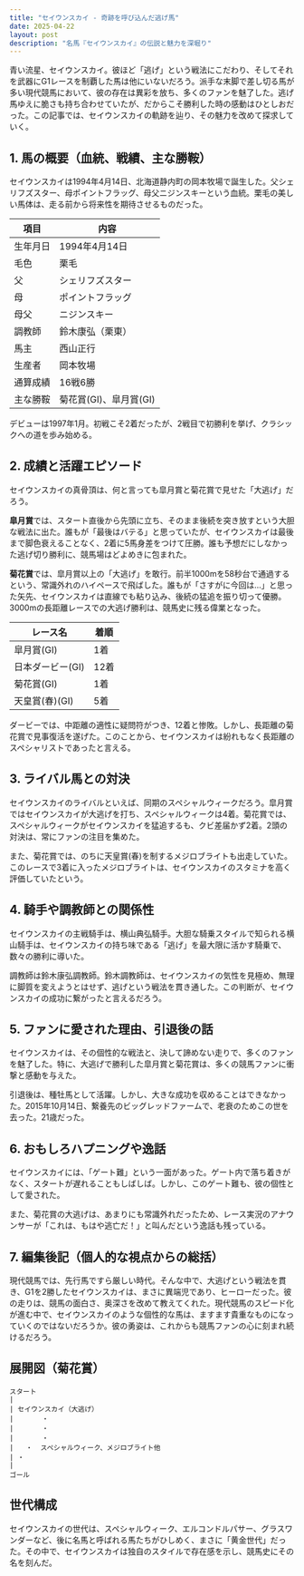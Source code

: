 ```yaml
---
title: "セイウンスカイ - 奇跡を呼び込んだ逃げ馬"
date: 2025-04-22
layout: post
description: "名馬『セイウンスカイ』の伝説と魅力を深堀り"
---
```


青い流星、セイウンスカイ。彼ほど「逃げ」という戦法にこだわり、そしてそれを武器にG1レースを制覇した馬は他にいないだろう。派手な末脚で差し切る馬が多い現代競馬において、彼の存在は異彩を放ち、多くのファンを魅了した。逃げ馬ゆえに脆さも持ち合わせていたが、だからこそ勝利した時の感動はひとしおだった。この記事では、セイウンスカイの軌跡を辿り、その魅力を改めて探求していく。

## 1. 馬の概要（血統、戦績、主な勝鞍）

セイウンスカイは1994年4月14日、北海道静内町の岡本牧場で誕生した。父シェリフズスター、母ポイントフラッグ、母父ニジンスキーという血統。栗毛の美しい馬体は、走る前から将来性を期待させるものだった。

| 項目 | 内容 |
|---|---|
| 生年月日 | 1994年4月14日 |
| 毛色 | 栗毛 |
| 父 | シェリフズスター |
| 母 | ポイントフラッグ |
| 母父 | ニジンスキー |
| 調教師 | 鈴木康弘（栗東） |
| 馬主 | 西山正行 |
| 生産者 | 岡本牧場 |
| 通算成績 | 16戦6勝 |
| 主な勝鞍 | 菊花賞(GI)、皐月賞(GI) |

デビューは1997年1月。初戦こそ2着だったが、2戦目で初勝利を挙げ、クラシックへの道を歩み始める。


## 2. 成績と活躍エピソード

セイウンスカイの真骨頂は、何と言っても皐月賞と菊花賞で見せた「大逃げ」だろう。

**皐月賞**では、スタート直後から先頭に立ち、そのまま後続を突き放すという大胆な戦法に出た。誰もが「最後はバテる」と思っていたが、セイウンスカイは最後まで脚色衰えることなく、2着に5馬身差をつけて圧勝。誰も予想だにしなかった逃げ切り勝利に、競馬場はどよめきに包まれた。

**菊花賞**では、皐月賞以上の「大逃げ」を敢行。前半1000mを58秒台で通過するという、常識外れのハイペースで飛ばした。誰もが「さすがに今回は…」と思った矢先、セイウンスカイは直線でも粘り込み、後続の猛追を振り切って優勝。3000mの長距離レースでの大逃げ勝利は、競馬史に残る偉業となった。

| レース名 | 着順 |
|---|---|
| 皐月賞(GI) | 1着 |
| 日本ダービー(GI) | 12着 |
| 菊花賞(GI) | 1着 |
| 天皇賞(春)(GI) | 5着 |

ダービーでは、中距離の適性に疑問符がつき、12着と惨敗。しかし、長距離の菊花賞で見事復活を遂げた。このことから、セイウンスカイは紛れもなく長距離のスペシャリストであったと言える。

## 3. ライバル馬との対決

セイウンスカイのライバルといえば、同期のスペシャルウィークだろう。皐月賞ではセイウンスカイが大逃げを打ち、スペシャルウィークは4着。菊花賞では、スペシャルウィークがセイウンスカイを猛追するも、クビ差届かず2着。2頭の対決は、常にファンの注目を集めた。

また、菊花賞では、のちに天皇賞(春)を制するメジロブライトも出走していた。このレースで3着に入ったメジロブライトは、セイウンスカイのスタミナを高く評価していたという。

## 4. 騎手や調教師との関係性

セイウンスカイの主戦騎手は、横山典弘騎手。大胆な騎乗スタイルで知られる横山騎手は、セイウンスカイの持ち味である「逃げ」を最大限に活かす騎乗で、数々の勝利に導いた。

調教師は鈴木康弘調教師。鈴木調教師は、セイウンスカイの気性を見極め、無理に脚質を変えようとはせず、逃げという戦法を貫き通した。この判断が、セイウンスカイの成功に繋がったと言えるだろう。


## 5. ファンに愛された理由、引退後の話

セイウンスカイは、その個性的な戦法と、決して諦めない走りで、多くのファンを魅了した。特に、大逃げで勝利した皐月賞と菊花賞は、多くの競馬ファンに衝撃と感動を与えた。

引退後は、種牡馬として活躍。しかし、大きな成功を収めることはできなかった。2015年10月14日、繋養先のビッグレッドファームで、老衰のためこの世を去った。21歳だった。


## 6. おもしろハプニングや逸話

セイウンスカイには、「ゲート難」という一面があった。ゲート内で落ち着きがなく、スタートが遅れることもしばしば。しかし、このゲート難も、彼の個性として愛された。

また、菊花賞の大逃げは、あまりにも常識外れだったため、レース実況のアナウンサーが「これは、もはや逃亡だ！」と叫んだという逸話も残っている。


## 7. 編集後記（個人的な視点からの総括）

現代競馬では、先行馬ですら厳しい時代。そんな中で、大逃げという戦法を貫き、G1を2勝したセイウンスカイは、まさに異端児であり、ヒーローだった。彼の走りは、競馬の面白さ、奥深さを改めて教えてくれた。現代競馬のスピード化が進む中で、セイウンスカイのような個性的な馬は、ますます貴重なものになっていくのではないだろうか。彼の勇姿は、これからも競馬ファンの心に刻まれ続けるだろう。


## 展開図（菊花賞）

```
スタート
|
| セイウンスカイ（大逃げ）
|       ・
|       ・
|       ・
|   ・  スペシャルウィーク、メジロブライト他
| ・
|
ゴール
```

## 世代構成

セイウンスカイの世代は、スペシャルウィーク、エルコンドルパサー、グラスワンダーなど、後に名馬と呼ばれる馬たちがひしめく、まさに「黄金世代」だった。その中で、セイウンスカイは独自のスタイルで存在感を示し、競馬史にその名を刻んだ。
